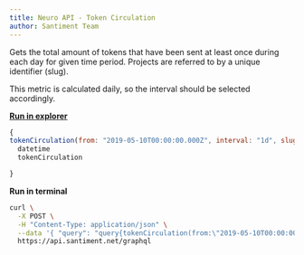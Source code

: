 ```yaml
---
title: Neuro API - Token Circulation
author: Santiment Team
---
```


Gets the total amount of tokens that have been sent at least once during
each day for given time period. Projects are referred to by a unique
identifier (slug).

This metric is calculated daily, so the interval should be selected
accordingly.

[**Run in
explorer**](https://api.santiment.net/graphiql?query=query%7BtokenCirculation(from%3A%20%222019-05-10T00%3A00%3A00.000Z%22%2C%20interval%3A%20%221d%22%2C%20slug%3A%20%22ethereum%22%2C%20to%3A%20%222019-06-23T00%3A00%3A00.000Z%22)%20%7B%0A%20%20datetime%0A%20%20tokenCirculation%0A%7D%7D)

```js
{
tokenCirculation(from: "2019-05-10T00:00:00.000Z", interval: "1d", slug: "ethereum", to: "2019-06-23T00:00:00.000Z") {
  datetime
  tokenCirculation

}
```

**Run in terminal**

```sh
curl \
  -X POST \
  -H "Content-Type: application/json" \
  --data '{ "query": "query{tokenCirculation(from:\"2019-05-10T00:00:00.000Z\",interval:\"1d\",slug:\"ethereum\",to:\"2019-06-23T00:00:00.000Z\"){datetime, tokenCirculation}}" }' \
  https://api.santiment.net/graphql
```
